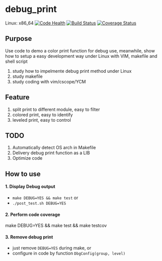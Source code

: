 # debug_print
Linux:
x86_64
[![Code Health](https://landscape.io/github/howhow/debug_print/master/landscape.svg?style=flat)](https://landscape.io/github/howhow/debug_print/master)
[![Build Status](https://travis-ci.org/howhow/debug_print.svg?branch=master)](https://travis-ci.org/howhow/debug_print)
[![Coverage Status](https://coveralls.io/repos/github/howhow/debug_print/badge.svg?branch=master)](https://coveralls.io/github/howhow/debug_print?branch=master)

## Purpose
Use code to demo a color print function for debug use, meanwhile, show how to setup a easy development way under Linux with VIM, makefile and shell script
1. study how to impelmente debug print method under Linux
2. study makefile
3. study coding with vim/cscope/YCM

## Feature
1. split print to different module, easy to filter
2. colored print, easy to identify
3. leveled print, easy to control

## TODO
1. Automatically detect OS arch in Makefile
2. Delivery debug print function as a LIB
3. Optimize code

## How to use
#### 1. Display Debug output
- `make DEBUG=YES && make test` or
- `./post_test.sh DEBUG=YES`
#### 2. Perform code coverage
make DEBUG=YES && make test && make testcov
#### 3. Remove debug print
- just remove `DEBUG=YES` during make, or
- configure in code by function `DbgConfig(group, level)`

